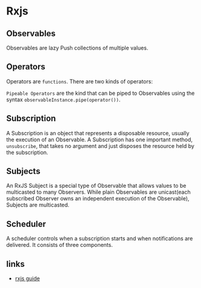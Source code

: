 # Rxjs

## Observables

Observables are lazy Push collections of multiple values.

## Operators

Operators are `functions`. There are two kinds of operators:

`Pipeable Operators` are the kind that can be piped to Observables using the syntax `observableInstance.pipe(operator())`.

## Subscription

A Subscription is an object that represents a disposable resource, usually the execution of an Observable.
A Subscription has one important method, `unsubscribe`, that takes no argument and just disposes the resource held by the subscription.

## Subjects

An RxJS Subject is a special type of Observable that allows values to be multicasted to many Observers.
While plain Observables are unicast(each subscribed Observer owns an independent execution of the Observable), Subjects are multicasted.

## Scheduler

A scheduler controls when a subscription starts and when notifications are delivered.
It consists of three components.

## links

- [rxjs guide](https://rxjs-dev.firebaseapp.com/guide/observable)

